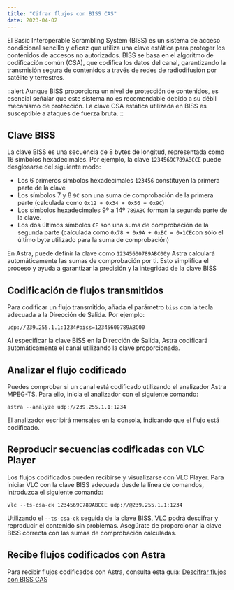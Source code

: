 ```yaml
---
title: "Cifrar flujos con BISS CAS"
date: 2023-04-02
---
```


El Basic Interoperable Scrambling System (BISS) es un sistema de acceso condicional sencillo y eficaz que utiliza una clave estática para proteger los contenidos de accesos no autorizados. BISS se basa en el algoritmo de codificación común (CSA), que codifica los datos del canal, garantizando la transmisión segura de contenidos a través de redes de radiodifusión por satélite y terrestres.

::alert
Aunque BISS proporciona un nivel de protección de contenidos, es esencial señalar que este sistema no es recomendable debido a su débil mecanismo de protección. La clave CSA estática utilizada en BISS es susceptible a ataques de fuerza bruta.
::

## Clave BISS[](https://help.cesbo.com/astra/delivery/cas/encrypt-streams-with-biss-cas#biss-key)

La clave BISS es una secuencia de 8 bytes de longitud, representada como 16 símbolos hexadecimales. Por ejemplo, la clave `1234569C789ABCCE` puede desglosarse del siguiente modo:

- Los 6 primeros símbolos hexadecimales `123456` constituyen la primera parte de la clave
- Los símbolos 7 y 8 `9C` son una suma de comprobación de la primera parte (calculada como `0x12 + 0x34 + 0x56 = 0x9C`)
- Los símbolos hexadecimales 9º a 14º `789ABC` forman la segunda parte de la clave.
- Los dos últimos símbolos `CE` son una suma de comprobación de la segunda parte (calculada como `0x78 + 0x9A + 0xBC = 0x1CE`con sólo el último byte utilizado para la suma de comprobación)

En Astra, puede definir la clave como `12345600789ABC00`y Astra calculará automáticamente las sumas de comprobación por ti. Esto simplifica el proceso y ayuda a garantizar la precisión y la integridad de la clave BISS

## Codificación de flujos transmitidos[](https://help.cesbo.com/astra/delivery/cas/encrypt-streams-with-biss-cas#scrambling-transmitted-streams)

Para codificar un flujo transmitido, añada el parámetro `biss` con la tecla adecuada a la Dirección de Salida. Por ejemplo:

```
udp://239.255.1.1:1234#biss=12345600789ABC00
```

Al especificar la clave BISS en la Dirección de Salida, Astra codificará automáticamente el canal utilizando la clave proporcionada.

## Analizar el flujo codificado[](https://help.cesbo.com/astra/delivery/cas/encrypt-streams-with-biss-cas#analyze-scrambled-stream)

Puedes comprobar si un canal está codificado utilizando el analizador Astra MPEG-TS. Para ello, inicia el analizador con el siguiente comando:

```
astra --analyze udp://239.255.1.1:1234
```

El analizador escribirá mensajes en la consola, indicando que el flujo está codificado.

## Reproducir secuencias codificadas con VLC Player[](https://help.cesbo.com/astra/delivery/cas/encrypt-streams-with-biss-cas#play-scrambled-streams-with-vlc-player)

Los flujos codificados pueden recibirse y visualizarse con VLC Player. Para iniciar VLC con la clave BISS adecuada desde la línea de comandos, introduzca el siguiente comando:

```
vlc --ts-csa-ck 1234569C789ABCCE udp://@239.255.1.1:1234
```

Utilizando el `--ts-csa-ck` seguida de la clave BISS, VLC podrá descifrar y reproducir el contenido sin problemas. Asegúrate de proporcionar la clave BISS correcta con las sumas de comprobación calculadas.

## Recibe flujos codificados con Astra[](https://help.cesbo.com/astra/delivery/cas/encrypt-streams-with-biss-cas#receive-scrambled-streams-with-astra)

Para recibir flujos codificados con Astra, consulta esta guía: [Descifrar flujos con BISS CAS](https://help.cesbo.com/astra/processing/cas/decrypt-biss)
